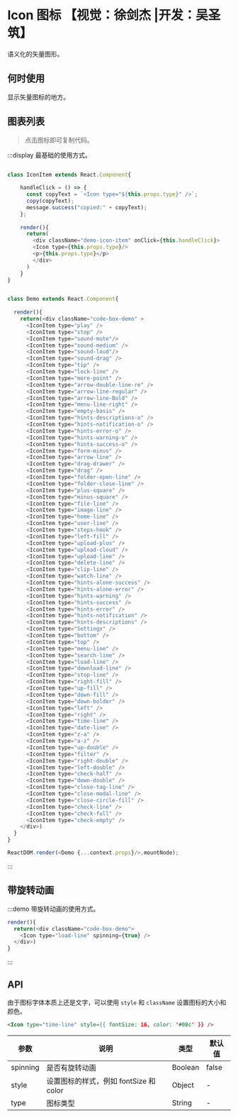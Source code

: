 # Icon 图标 【视觉：徐剑杰 |开发：吴圣筑】

语义化的矢量图形。

## 何时使用

显示矢量图标的地方。

## 图表列表

> 点击图标即可复制代码。
  
:::display 最基础的使用方式。
```js

class IconItem extends React.Component{
  
    handleClick = () => {
      const copyText = `<Icon type="${this.props.type}" />`;
      copy(copyText);
      message.success("copied:" + copyText);
    };
    
    render(){
      return(
        <div className="demo-icon-item" onClick={this.handleClick}>
        <Icon type={this.props.type}/>
        <p>{this.props.type}</p>
        </div>
      )
    }
}


class Demo extends React.Component{
  
  render(){
    return(<div className="code-box-demo" >
      <IconItem type="play" />
      <IconItem type="stop" />
      <IconItem type="sound-mute"/>
      <IconItem type="sound-medium" />
      <IconItem type="sound-loud"/>
      <IconItem type="sound-drag" />
      <IconItem type="tip" />
      <IconItem type="lock-line" />
      <IconItem type="more-point" />
      <IconItem type="arrow-double-line-re" />
      <IconItem type="arrow-line-regular" />
      <IconItem type="arrow-line-Bold" />
      <IconItem type="menu-line-right" />
      <IconItem type="empty-basis" />
      <IconItem type="hints-descriptions-o" />
      <IconItem type="hints-notification-o" />
      <IconItem type="hints-error-o" />
      <IconItem type="hints-warning-o" />
      <IconItem type="hints-success-o" />
      <IconItem type="form-minus" />
      <IconItem type="arrow-line" />
      <IconItem type="drag-drawer" />
      <IconItem type="drag" />
      <IconItem type="folder-open-line" />
      <IconItem type="folder-close-line" />
      <IconItem type="plus-square" />
      <IconItem type="minus-square" />
      <IconItem type="file-line" />
      <IconItem type="image-line" />
      <IconItem type="home-line" />
      <IconItem type="user-line" />
      <IconItem type="steps-hook" />
      <IconItem type="left-fill" />
      <IconItem type="upload-plus" />
      <IconItem type="upload-cloud" />
      <IconItem type="upload-line" />
      <IconItem type="delete-line" />
      <IconItem type="clip-line" />
      <IconItem type="watch-line" />
      <IconItem type="hints-alone-success" />
      <IconItem type="hints-alone-error" />
      <IconItem type="hints-warning" />
      <IconItem type="hints-success" />
      <IconItem type="hints-error" />
      <IconItem type="hints-notification" />
      <IconItem type="hints-descriptions" />
      <IconItem type="Settingx" />
      <IconItem type="bottom" />
      <IconItem type="top" />
      <IconItem type="menu-line" />
      <IconItem type="search-line" />
      <IconItem type="load-line" />
      <IconItem type="download-line" />
      <IconItem type="stop-line" />
      <IconItem type="right-fill" />
      <IconItem type="up-fill" />
      <IconItem type="down-fill" />
      <IconItem type="down-bolder" />
      <IconItem type="left" />
      <IconItem type="right" />
      <IconItem type="time-line" />
      <IconItem type="date-line" />
      <IconItem type="z-a" />
      <IconItem type="a-z" />
      <IconItem type="up-double" />
      <IconItem type="filter" />
      <IconItem type="right-double" />
      <IconItem type="left-double" />
      <IconItem type="check-half" />
      <IconItem type="down-double" />
      <IconItem type="close-tag-line" />
      <IconItem type="close-modal-line" />
      <IconItem type="close-circle-fill" />
      <IconItem type="check-line" />
      <IconItem type="check-full" />
      <IconItem type="check-empty" />
    </div>)
  }
}

ReactDOM.render(<Demo {...context.props}/>,mountNode);
```
:::

## 带旋转动画

:::demo 带旋转动画的使用方式。
```js
render(){
  return(<div className="code-box-demo">
    <Icon type="load-line" spinning={true} />
  </div>)
}
```
:::

## API

由于图标字体本质上还是文字，可以使用 `style` 和 `className` 设置图标的大小和颜色。

```html
<Icon type="time-line" style={{ fontSize: 16, color: '#08c' }} />
```

| 参数 | 说明 | 类型 | 默认值 |
| --- | --- | --- | --- |
| spinning | 是否有旋转动画 | Boolean | false |
| style | 设置图标的样式，例如 fontSize 和 color | Object | - |
| type | 图标类型 | String | - |

<style>
.code-box-demo .fishdicon {
  font-size: 24px;
}

.demo-icon-item{
  display:inline-block;
  width:150px;
  padding-top:30px;
  text-align:center;
  transition: background 0.3s ease-in-out;
  cursor:pointer;
}

.demo-icon-item p{
  margin-top:20px;
}

.demo-icon-item:hover{
  background:#ebf2ff;
}
</style>
